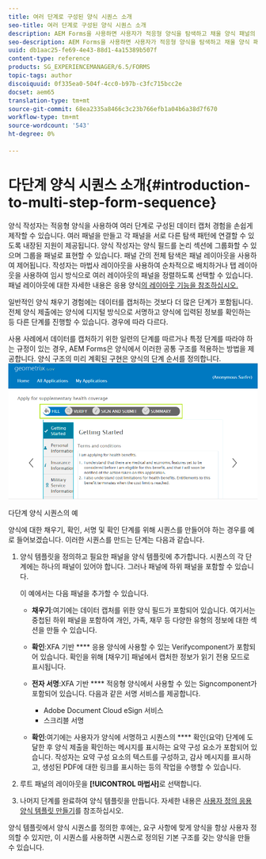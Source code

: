 ```yaml
---
title: 여러 단계로 구성된 양식 시퀀스 소개
seo-title: 여러 단계로 구성된 양식 시퀀스 소개
description: AEM Forms을 사용하면 사용자가 적응형 양식을 탐색하고 채울 양식 패널의 시퀀스를 정의할 수 있습니다.
seo-description: AEM Forms을 사용하면 사용자가 적응형 양식을 탐색하고 채울 양식 패널의 시퀀스를 정의할 수 있습니다.
uuid: db1aac25-fe69-4e43-88d1-4a15389b507f
content-type: reference
products: SG_EXPERIENCEMANAGER/6.5/FORMS
topic-tags: author
discoiquuid: 0f335ea0-504f-4cc0-b97b-c3fc715bcc2e
docset: aem65
translation-type: tm+mt
source-git-commit: 68ea2335a8466c3c23b766efb1a04b6a38d7f670
workflow-type: tm+mt
source-wordcount: '543'
ht-degree: 0%

---
```



# 다단계 양식 시퀀스 소개{#introduction-to-multi-step-form-sequence}

양식 작성자는 적응형 양식을 사용하여 여러 단계로 구성된 데이터 캡처 경험을 손쉽게 제작할 수 있습니다. 여러 패널을 만들고 각 패널을 서로 다른 탐색 패턴에 연결할 수 있도록 내장된 지원이 제공됩니다. 양식 작성자는 양식 필드를 논리 섹션에 그룹화할 수 있으며 그룹을 패널로 표현할 수 있습니다. 패널 간의 전체 탐색은 패널 레이아웃을 사용하여 제어됩니다. 작성자는 마법사 레이아웃을 사용하여 순차적으로 배치하거나 탭 레이아웃을 사용하여 임시 방식으로 여러 레이아웃의 패널을 정렬하도록 선택할 수 있습니다. 패널 레이아웃에 대한 자세한 내용은 응용 양식[의 레이아웃 기능을 참조하십시오.](../../forms/using/layout-capabilities-adaptive-forms.md)

일반적인 양식 채우기 경험에는 데이터를 캡처하는 것보다 더 많은 단계가 포함됩니다. 전체 양식 제출에는 양식에 디지털 방식으로 서명하고 양식에 입력된 정보를 확인하는 등 다른 단계를 진행할 수 있습니다. 경우에 따라 다르다.

사용 사례에서 데이터를 캡처하기 위한 일련의 단계를 따르거나 특정 단계를 따라야 하는 규정이 있는 경우, AEM Forms은 양식에서 이러한 공통 구조를 적용하는 방법을 제공합니다. 양식 구조의 미리 계획된 구현은 양식의 단계 순서를 정의합니다. ![다단계 양식 시퀀스의 예](assets/formpipeline.png)

다단계 양식 시퀀스의 예

양식에 대한 채우기, 확인, 서명 및 확인 단계를 위해 시퀀스를 만들어야 하는 경우를 예로 들어보겠습니다. 이러한 시퀀스를 만드는 단계는 다음과 같습니다.

1. 양식 템플릿을 정의하고 필요한 패널을 양식 템플릿에 추가합니다. 시퀀스의 각 단계에는 하나의 패널이 있어야 합니다. 그러나 패널에 하위 패널을 포함할 수 있습니다.

   이 예에서는 다음 패널을 추가할 수 있습니다.

   * **채우기**:여기에는 데이터 캡처를 위한 양식 필드가 포함되어 있습니다. 여기서는 중첩된 하위 패널을 포함하여 개인, 가족, 재무 등 다양한 유형의 정보에 대한 섹션을 만들 수 있습니다.

   * **확인**:XFA 기반  **** 응용 양식에 사용할 수 있는 Verifycomponent가 포함되어 있습니다. 확인을 위해 [채우기] 패널에서 캡처한 정보가 읽기 전용 모드로 표시됩니다.

   * **전자 서명**:XFA 기반  **** 적응형 양식에서 사용할 수 있는 Signcomponent가 포함되어 있습니다. 다음과 같은 서명 서비스를 제공합니다.

      * Adobe Document Cloud eSign 서비스
      * 스크리블 서명
   * **확인**:여기에는 사용자가 양식에 서명하고 시퀀스의  **** 확인(요약) 단계에 도달한 후 양식 제출을 확인하는 메시지를 표시하는 요약 구성 요소가 포함되어 있습니다. 작성자는 요약 구성 요소의 텍스트를 구성하고, 감사 메시지를 표시하고, 생성된 PDF에 대한 링크를 표시하는 등의 작업을 수행할 수 있습니다.


1. 루트 패널의 레이아웃을 **[!UICONTROL 마법사]**&#x200B;로 선택합니다.
1. 나머지 단계를 완료하여 양식 템플릿을 만듭니다. 자세한 내용은 [사용자 정의 응용 양식 템플릿 만들기](../../forms/using/custom-adaptive-forms-templates.md)를 참조하십시오.

양식 템플릿에서 양식 시퀀스를 정의한 후에는, 요구 사항에 맞게 양식을 항상 사용자 정의할 수 있지만, 이 시퀀스를 사용하면 시퀀스로 정의된 기본 구조를 갖는 양식을 만들 수 있습니다.

